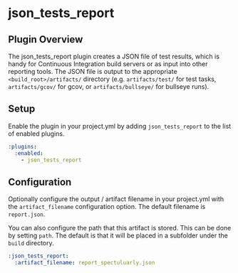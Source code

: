 json_tests_report
=================

## Plugin Overview

The json_tests_report plugin creates a JSON file of test results, which is 
handy for Continuous Integration build servers or as input into other 
reporting tools. The JSON file is output to the appropriate
`<build_root>/artifacts/` directory (e.g. `artifacts/test/` for test tasks,
`artifacts/gcov/` for gcov, or `artifacts/bullseye/` for bullseye runs).

## Setup

Enable the plugin in your project.yml by adding `json_tests_report` to the list
of enabled plugins.

``` YAML
:plugins:
  :enabled:
    - json_tests_report
```

## Configuration

Optionally configure the output / artifact filename in your project.yml with
the `artifact_filename` configuration option. The default filename is
`report.json`.

You can also configure the path that this artifact is stored. This can be done
by setting `path`. The default is that it will be placed in a subfolder under
the `build` directory.

``` YAML
:json_tests_report:
  :artifact_filename: report_spectuluarly.json
```
